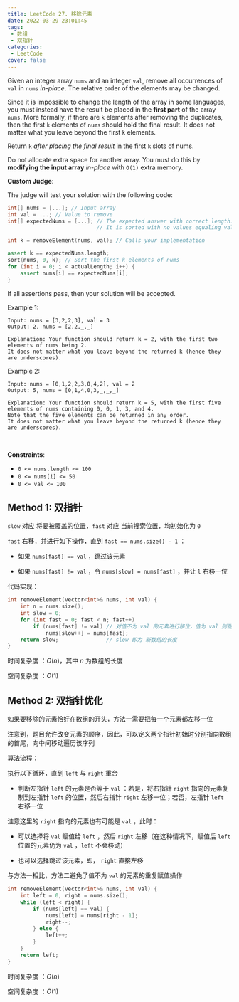 ```yaml
---
title: LeetCode 27. 移除元素
date: 2022-03-29 23:01:45
tags:
 - 数组
 - 双指针
categories:
 - LeetCode
cover: false
---
```


Given an integer array `nums` and an integer `val`, remove all occurrences of `val` in `nums` *in-place*. The relative order of the elements may be changed.

Since it is impossible to change the length of the array in some languages, you must instead have the result be placed in the **first part** of the array `nums`. More formally, if there are `k` elements after removing the duplicates, then the first `k` elements of `nums` should hold the final result. It does not matter what you leave beyond the first `k` elements.

Return `k` *after placing the final result* in the first `k` slots of nums.

Do not allocate extra space for another array. You must do this by **modifying the input array** *in-place* with `O(1)` extra memory.


**Custom Judge**:

The judge will test your solution with the following code:
```cpp
int[] nums = [...]; // Input array
int val = ...; // Value to remove
int[] expectedNums = [...]; // The expected answer with correct length.
                            // It is sorted with no values equaling val.

int k = removeElement(nums, val); // Calls your implementation

assert k == expectedNums.length;
sort(nums, 0, k); // Sort the first k elements of nums
for (int i = 0; i < actualLength; i++) {
    assert nums[i] == expectedNums[i];
}
```
If all assertions pass, then your solution will be accepted.

Example 1:

    Input: nums = [3,2,2,3], val = 3
    Output: 2, nums = [2,2,_,_]

    Explanation: Your function should return k = 2, with the first two elements of nums being 2.
    It does not matter what you leave beyond the returned k (hence they are underscores).


Example 2:

    Input: nums = [0,1,2,2,3,0,4,2], val = 2
    Output: 5, nums = [0,1,4,0,3,_,_,_]

    Explanation: Your function should return k = 5, with the first five elements of nums containing 0, 0, 1, 3, and 4.
    Note that the five elements can be returned in any order.
    It does not matter what you leave beyond the returned k (hence they are underscores).
 

**Constraints**:
 - `0 <= nums.length <= 100`
 - `0 <= nums[i] <= 50`
 - `0 <= val <= 100`


## Method 1: 双指针

`slow` 对应 将要被覆盖的位置，`fast` 对应 当前搜索位置，均初始化为 `0`

`fast` 右移，并进行如下操作，直到 `fast == nums.size() - 1` ：

 - 如果 `nums[fast] == val` ，跳过该元素

 - 如果 `nums[fast] != val` ，令 `nums[slow] = nums[fast]` ，并让 `l` 右移一位

代码实现：

```cpp
int removeElement(vector<int>& nums, int val) {
    int n = nums.size();
    int slow = 0;
    for (int fast = 0; fast < n; fast++)
        if (nums[fast] != val) // 对值不为 val 的元素进行移位，值为 val 则跳过
            nums[slow++] = nums[fast];
    return slow;               // slow 即为 新数组的长度
}
```

时间复杂度 ：$O(n)$，其中 $n$ 为数组的长度

空间复杂度 ：$O(1)$


## Method 2: 双指针优化
如果要移除的元素恰好在数组的开头，方法一需要把每一个元素都左移一位

注意到，题目允许改变元素的顺序，因此，可以定义两个指针初始时分别指向数组的首尾，向中间移动遍历该序列


算法流程：

执行以下循环，直到 `left` 与 `right` 重合

 - 判断左指针 `left` 的元素是否等于 `val` ：若是，将右指针 `right` 指向的元素复制到左指针 `left` 的位置，然后右指针 `right` 左移一位；若否，左指针 `left` 右移一位
  
注意这里的 `right` 指向的元素也有可能是 `val` ，此时：

 - 可以选择将 `val` 赋值给 `left` ，然后 `right` 左移（在这种情况下，赋值后 `left` 位置的元素仍为 `val` ，`left` 不会移动）

 - 也可以选择跳过该元素，即， `right` 直接左移

与方法一相比，方法二避免了值不为 `val` 的元素的重复赋值操作

```cpp
int removeElement(vector<int>& nums, int val) {
    int left = 0, right = nums.size();
    while (left < right) {
        if (nums[left] == val) {
            nums[left] = nums[right - 1];
            right--;
        } else {
            left++;
        }
    }
    return left;
}
```

时间复杂度 ：$O(n)$

空间复杂度 ：$O(1)$